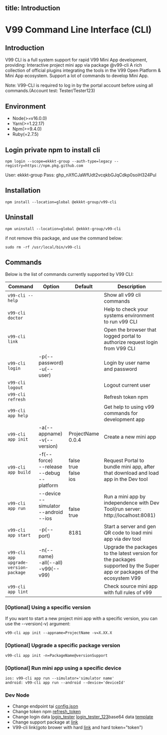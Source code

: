 title: Introduction
---

# V99 Command Line Interface (CLI)

## Introduction
V99 CLI is a full system support for rapid V99 Mini App development, providing:
Interactive project mini app via package @v99-cli
A rich collection of official plugins integrating the tools in the V99 Open Platform & Mini App ecosystem. Support a lot of commands to develop Mini App.

Note: V99-CLI is required to log in by the portal account before using all commands.(Account test: Tester/Tester123)

## Environment

- Node(>=v16.0.0)
- Yarn(>=1.22.17)
- Npm(>=9.4.0)
- Ruby(=2.7.5)

## Login private npm to install cli

```
npm login --scope=ekkkt-group --auth-type=legacy --registry=https://npm.pkg.github.com
```

User: ekkkt-group
Pass: 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

## Installation

```
npm install --location=global @ekkkt-group/v99-cli
```


## Uninstall

```
npm uninstall --location=global @ekkkt-group/v99-cli
```

if not remove this package, and use the command below:

```
sudo rm -rf /usr/local/bin/v99-cli
```

## Commands

Below is the list of commands currently supported by V99 CLI:

| Command                         | Option                              | Default |Description                         |
| ------------------------------- | ----------------------------------- | -- | --------------------------------- |
| `v99-cli --help`              |                                     | | Show all v99 cli commands |
| `v99-cli doctor`              |                                     | | Help to check your systems environment to run v99 CLI |
| `v99-cli link`              |                                     | | Open the browser that logged portal to authorize request login from V99 CLI                     |
| `v99-cli login`             | -p(--password)<arg><br/>-u(--user) <arg> | | Login by user name and password     |
| `v99-cli logout`            |                                      | | Logout current user                 |
| `v99-cli refresh`         |                          |  | Refresh token npm                 |
| `v99-cli app help`              |                                     | | Get help to using v99 commands for development app|
| `v99-cli app init`          | -a(--appname) <arg><br />-v(--version)                  | ProjectName<br/>0.0.4 | Create a new mini app               |      
| `v99-cli app build`         | -f(--force)<br />--release<br />--debug<br />--platform <arg>   | false<br />true<br />false<br />ios             | Request Portal to bundle mini app, after that download and load app in the Dev tool             |     
| `v99-cli app run`           | --device<br />--simulator<br />--android<br/>--ios | <br /><br />false<br />true<br />| Run a mini app by independence with Dev Tool(run server: http://localhost:8081)                     | 
| `v99-cli app start`         | -p(--port) <arg>                    | 8181 | Start a server and gen QR code to load mini app via dev tool  |
| `v99-cli app upgrade-version-package`         |  -n(--name) <arg><br />-all(--all)<br />-v99(--v99)                       |  | Upgrade the packages to the latest version for the packages supported by the Super app or packages of the ecosystem V99                 |
| `v99-cli app lint`         |                          |  | Check source mini app with full rules of v99  |


### [Optional] Using a specific version

If you want to start a new project mini app with a specific version, you can use the --version(-v) argument:

```
v99-cli app init --appname=ProjectName -v=X.XX.X
```

### [Optional] Upgrade a specific package version

```
v99-cli app init -n=PackageName@versionSupport
```

### [Optional] Run mini app using a specific device

```
ios: v99-cli app run --simulator='simulator name'
android: v99-cli app run --android --device='deviceId'
```

### Dev Node
 
 - Change endpoint tại [config.json](https://github.com/ekkkt-group/mobile-v99-cli-config/blob/main/config.json)
 - Change token npm [refresh_token](https://github.com/ekkkt-group/mobile-v99-cli-config/blob/main/refresh_token.json)
 - Change login data [login_tester](https://github.com/ekkkt-group/mobile-v99-cli-config/blob/main/login_tester.json) [login_tester_123](https://github.com/ekkkt-group/mobile-v99-cli-config/blob/main/login_tester123.json)base64 data [template](https://github.com/ekkkt-group/mobile-v99-cli-config/blob/main/template_config.json)
 - Change support package at [link](https://github.com/ekkkt-group/mobile-v99-cli-config/blob/main/support_package.json)
 - V99-cli link(goto brower with hard [link](https://example.com ) and hard token="token")

